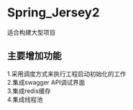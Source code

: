 # Spring_Jersey2
适合构建大型项目
<br>
<h2>主要增加功能</h2>
1.采用调度方式来执行工程启动初始化的工作
<br>
2.集成swagger API调试界面
<br>
3.集成redis缓存
<br>
4.集成线程池
